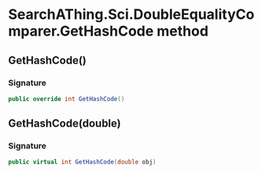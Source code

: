 # SearchAThing.Sci.DoubleEqualityComparer.GetHashCode method
## GetHashCode()
### Signature
```csharp
public override int GetHashCode()
```
## GetHashCode(double)
### Signature
```csharp
public virtual int GetHashCode(double obj)
```
